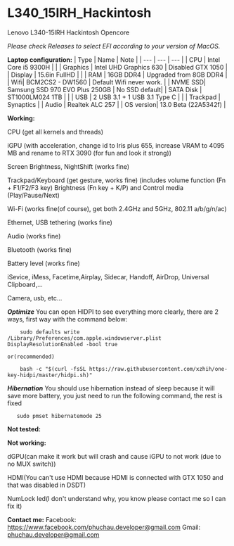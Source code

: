 # L340_15IRH_Hackintosh
Lenovo L340-15IRH Hackintosh Opencore

*Please check Releases to select EFI according to your version of MacOS.*


**Laptop configuration:**
| Type | Name | Note |
| --- | --- | --- |
| CPU | Intel Core i5 9300H | |
| Graphics | Intel UHD Graphics 630 | Disabled GTX 1050 |
| Display | 15.6in FullHD | |
| RAM | 16GB DDR4 | Upgraded from 8GB DDR4 |
| Wifi| BCM2CS2 - DW1560 | Default Wifi never work. |
| NVME SSD| Samsung SSD 970 EVO Plus 250GB | No SSD default|
| SATA Disk | ST1000LM024 1TB | |
| USB | 2 USB 3.1 + 1 USB 3.1 Type C | |
| Trackpad | Synaptics |
| Audio | Realtek ALC 257 |
| OS version| 13.0 Beta (22A5342f) |
  


**Working:**

  CPU (get all kernels and threads)
  
  iGPU (with acceleration, change id to Iris plus 655, increase VRAM to 4095 MB and rename to RTX 3090 (for fun and look it strong))
  
  Screen Brightness, NightShift (works fine)
  
  Trackpad/Keyboard (get gesture, works fine)
  (includes volume function (Fn + F1/F2/F3 key) Brightness (Fn key + K/P) and Control media (Play/Pause/Next)
  
  Wi-Fi (works fine(of course), get both 2.4GHz and 5GHz, 802.11 a/b/g/n/ac)
  
  Ethernet, USB tethering (works fine)
  
  Audio (works fine)
  
  Bluetooth (works fine)
  
  Battery level (works fine)
  
  iSevice, iMess, Facetime,Airplay, Sidecar, Handoff, AirDrop, Universal Clipboard,...
  
  Camera, usb, etc...
  
   ***Optimize***
    You can open HIDPI to see everything more clearly, there are 2 ways, first way with the command below:
  ```
      sudo defaults write /Library/Preferences/com.apple.windowserver.plist DisplayResolutionEnabled -bool true
  ```
    or(recommended)
  ```
      bash -c "$(curl -fsSL https://raw.githubusercontent.com/xzhih/one-key-hidpi/master/hidpi.sh)"
  ```
  
  ***Hibernation***
  You should use hibernation instead of sleep because it will save more battery, you just need to run the following command, the rest is fixed
   ```
      sudo pmset hibernatemode 25
  ```
  
**Not tested:**

  

**Not working:**

  dGPU(can make it work but will crash and cause iGPU to not work (due to no MUX switch))
  
  HDMI(You can't use HDMI because HDMI is connected with GTX 1050 and that was disabled in DSDT)
  
  NumLock led(I don't understand why, you know please contact me so I can fix it)
  
  
  **Contact me:**
  Facebook: https://www.facebook.com/phuchau.developer@gmail.com
  Gmail: phuchau.developer@gmail.com

